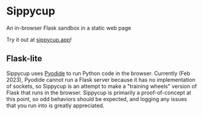 # Sippycup

An in-browser Flask sandbox in a static web page

Try it out at [sippycup.app](https://sippycup.app)!

## Flask-lite

Sippycup uses [Pyodide](https://github.com/pyodide/pyodide) to run Python code in the browser. Currently (Feb 2023), Pyodide cannot run a Flask server because it has no implementation of sockets, so Sippycup is an attempt to make a "training wheels" version of Flask that runs in the browser. Sippycup is primarily a proof-of-concept at this point, so odd behaviors should be expected, and logging any issues that you run into is greatly appreciated.